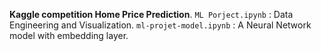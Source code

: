 **Kaggle competition Home Price Prediction**. 
`ML Porject.ipynb` : Data Engineering and Visualization. 
`ml-projet-model.ipynb` : A Neural Network model with embedding layer. 
